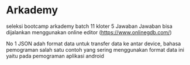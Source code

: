 # Arkademy
seleksi bootcamp arkademy batch 11 kloter 5
Jawaban
Jawaban bisa dijalankan menggunakan online editor (https://www.onlinegdb.com/)

No 1
JSON adah format data untuk transfer data ke antar device, bahasa pemograman salah satu contoh yang sering menggunakan format data ini yaitu pada pemograman aplikasi android
